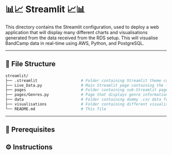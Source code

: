 # 📊📈 Streamlit 📈📊

This directory contains the Streamlit configuration, used to deploy a web application that will display many different charts and visualisations generated from the data received from the RDS setup. This will visualise BandCamp data in real-time using AWS, Python, and PostgreSQL.

---

## 📁 File Structure

```bash
streamlit/
├── .streamlit                   # Folder containing Streamlit theme configuration.
├── Live_Data.py                 # Main Streamlit page containing the live data.
├── pages                        # Folder containing sub-Streamlit pages.
├── pages/Genres.py              # Page that displays genre information for the dashboard.
├── data                         # Folder containing dummy .csv data for testing purposes.
├── visualisations               # Folder containing different visualisations for various charts.
└── README.md                    # This file
```
---

## 🔧 Prerequisites


## ⚙ Instructions
